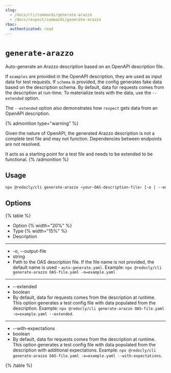 ```yaml
---
slug:
  - /docs/cli/commands/generate-arazzo
  - /docs/respect/commands/generate-arazzo
rbac:
  authenticated: read
---
```


# `generate-arazzo`

Auto-generate an Arazzo description based on an OpenAPI description file.

If `examples` are provided in the OpenAPI description, they are used as input data for test requests.
If `schema` is provided, the config generates fake data based on the description schema.
By default, data for requests comes from the description at run-time.
To materialize tests with the data, use the `--extended` option.

The `--extended` option also demonstrates how `respect` gets data from an OpenAPI description.

{% admonition type="warning" %}

Given the nature of OpenAPI, the generated Arazzo description is not a complete test file and may not function. Dependencies between endpoints are not resolved.

It acts as a starting point for a test file and needs to be extended to be functional.
{% /admonition %}

## Usage

```sh
npx @redocly/cli generate-arazzo <your-OAS-description-file> [-o | --output-file] [--extended]
```

## Options

{% table %}

- Option {% width="20%" %}
- Type {% width="15%" %}
- Description

---

- -o, --output-file
- string
- Path to the OAS description file. If the file name is not provided, the default name is used - `auto-generate.yaml`. Example: `npx @redocly/cli generate-arazzo OAS-file.yaml -o=example.yaml`

---

- --extended
- boolean
- By default, data for requests comes from the description at runtime. This option generates a test config file with data populated from the description. Example: `npx @redocly/cli generate-arazzo OAS-file.yaml -o=example.yaml --extended`.

---

- --with-expectations
- boolean
- By default, data for requests comes from the description at runtime. This option generates a test config file with data populated from the description with additional expectations. Example: `npx @redocly/cli generate-arazzo OAS-file.yaml -o=example.yaml --with-expectations`.

{% /table %}

<!-- TODO
## Examples

## Resources -->
